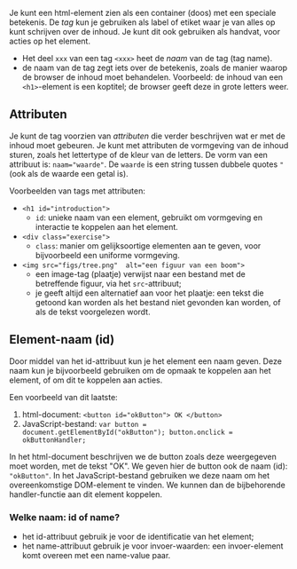 Je kunt een html-element zien als een container (doos) met een speciale betekenis. De *tag* kun je gebruiken als label of etiket waar je van alles op kunt schrijven over de inhoud. Je kunt dit ook gebruiken als handvat, voor acties op het element.

* Het deel `xxx` van een tag `<xxx>` heet de *naam* van de tag (tag name).
* de naam van de tag zegt iets over de betekenis, zoals de manier waarop de browser de inhoud moet behandelen. Voorbeeld: de inhoud van een `<h1>`-element is een koptitel; de browser geeft deze in grote letters weer.

## Attributen

Je kunt de tag voorzien van *attributen* die verder beschrijven wat er met de inhoud moet gebeuren. Je kunt met attributen de vormgeving van de inhoud sturen, zoals het lettertype of de kleur van de letters.
De vorm van een attribuut is: `naam="waarde"`. De `waarde` is een string tussen dubbele quotes `"` (ook als de waarde een getal is).

Voorbeelden van tags met attributen:

* `<h1 id="introduction">`
    * `id`: unieke naam van een element, gebruikt om vormgeving en interactie te koppelen aan het element.
* `<div class="exercise">`
    * `class`: manier om gelijksoortige elementen aan te geven, voor bijvoorbeeld een uniforme vormgeving.
* `<img src="figs/tree.png"  alt="een figuur van een boom">`
    * een image-tag (plaatje) verwijst naar een bestand met de betreffende figuur, via het `src`-attribuut;
    * je geeft altijd een alternatief aan voor het plaatje: een tekst die getoond kan worden als het bestand niet gevonden kan worden, of als de tekst voorgelezen wordt.

## Element-naam (id)

Door middel van het id-attribuut kun je het element een naam geven. Deze naam kun je bijvoorbeeld gebruiken om de opmaak te koppelen aan het element, of om dit te koppelen aan acties.

Een voorbeeld van dit laatste:

1. html-document: `<button id="okButton"> OK </button>`
2. JavaScript-bestand: `var button = document.getElementById("okButton"); button.onclick = okButtonHandler;`

In het html-document beschrijven we de button zoals deze weergegeven moet worden, met de tekst "OK". We geven hier de button ook de naam (id): `"okButton"`. In het JavaScript-bestand gebruiken we deze naam om het overeenkomstige DOM-element te vinden. We kunnen dan de bijbehorende handler-functie aan dit element koppelen.

### Welke naam: id of name?

* het id-attribuut gebruik je voor de identificatie van het element;
* het name-attribuut gebruik je voor invoer-waarden: een invoer-element komt overeen met een name-value paar.


